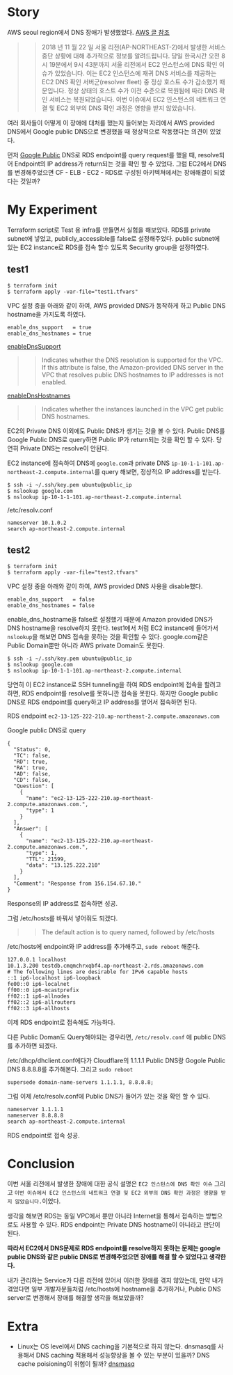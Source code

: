 # Story

AWS seoul region에서 DNS 장애가 발생했었다. [AWS 글 참조](https://aws.amazon.com/ko/message/74876/)

>> 2018 년 11 월 22 일 서울 리전(AP-NORTHEAST-2)에서 발생한 서비스 중단 상황에 대해 추가적으로 정보를 알려드립니다. 당일 한국시간 오전 8시 19분에서 9시 43분까지 서울 리전에서 EC2 인스턴스에 DNS 확인 이슈가 있었습니다. 이는 EC2 인스턴스에 재귀 DNS 서비스를 제공하는 EC2 DNS 확인 서버군(resolver fleet) 중 정상 호스트 수가 감소했기 때문입니다. 정상 상태의 호스트 수가 이전 수준으로 복원됨에 따라 DNS 확인 서비스는 복원되었습니다. 이번 이슈에서 EC2 인스턴스의 네트워크 연결 및 EC2 외부의 DNS 확인 과정은 영향을 받지 않았습니다.


여러 회사들이 어떻게 이 장애에 대처를 했는지 들어보는 자리에서 AWS provided DNS에서 Google public DNS으로 변경했을 때 정상적으로 작동했다는 의견이 있었다.


먼저 [Google Public](https://dns.google.com/) DNS로 RDS endpoint를 query request를 했을 때,
resolve되어 Endpoint의 IP address가 return되는 것을 확인 할 수 있었다. 그럼 EC2에서 DNS를 변경해주었으면 CF - ELB - EC2 - RDS로 구성된 아키텍쳐에서는 장애해결이 되었다는 것일까?

# My Experiment 

Terraform script로 Test 용 infra를 만들면서 실험을 해보았다. 
RDS를 private subnet에 넣었고, publicly_accessible를 false로 설정해주었다.
public subnet에 있는 EC2 instance로 RDS를 접속 할수 있도록 Security group을 설정하였다.

## test1

```
$ terraform init
$ terraform apply -var-file="test1.tfvars"
```

VPC 설정 중을 아래와 같이 하여, AWS provided DNS가 동작하게 하고 Public DNS hostname을 가지도록 하였다. 


```
enable_dns_support   = true
enable_dns_hostnames = true
```
[enableDnsSupport](https://docs.aws.amazon.com/vpc/latest/userguide/vpc-dns.html)

>> Indicates whether the DNS resolution is supported for the VPC. If this attribute is false, the Amazon-provided DNS server in the VPC that resolves public DNS hostnames to IP addresses is not enabled.

[enableDnsHostnames](https://docs.aws.amazon.com/vpc/latest/userguide/vpc-dns.html#vpc-dns-support)

>> Indicates whether the instances launched in the VPC get public DNS hostnames.

EC2의 Private DNS 이외에도 Public DNS가 생기는 것을 볼 수 있다.
Public DNS를 Google Public DNS로 query하면 Public IP가 return되는 것을 확인 할 수 있다.
당연히 Private DNS는 resolve이 안된다.

EC2 instance에 접속하여 DNS에 `google.com`과 private DNS `ip-10-1-1-101.ap-northeast-2.compute.internal`를 query 해보면, 정상적으 IP address를 받는다.
```
$ ssh -i ~/.ssh/key.pem ubuntu@public_ip
$ nslookup google.com
$ nslookup ip-10-1-1-101.ap-northeast-2.compute.internal
```

/etc/resolv.conf 

```
nameserver 10.1.0.2
search ap-northeast-2.compute.internal
```

## test2

```
$ terraform init
$ terraform apply -var-file="test2.tfvars"
```

VPC 설정 중을 아래와 같이 하여, AWS provided DNS 사용을 disable했다. 

```
enable_dns_support   = false
enable_dns_hostnames = false
```



enable_dns_hostname을 false로 설정했기 때문에 Amazon provided DNS가 DNS hostname을 resolve하지 못한다.
test1에서 처럼 EC2 instance에 들어가서 `nslookup`을 해보면 DNS 접속을 못하는 것을 확인할 수 있다. google.com같은 Public Domain뿐만 아니라 AWS private Domain도 못한다.

```
$ ssh -i ~/.ssh/key.pem ubuntu@public_ip
$ nslookup google.com
$ nslookup ip-10-1-1-101.ap-northeast-2.compute.internal
```

당연히 이 EC2 instance로 SSH tunneling을 하여 RDS endpoint에 접속을 할려고 하면,
RDS endpoint를 resolve를 못하니깐 접속을 못한다. 하지만 Google public DNS로 RDS endpoint를 query하고 IP address를 얻어서 접속하면 된다.

RDS endpoint
`ec2-13-125-222-210.ap-northeast-2.compute.amazonaws.com`

Google public DNS로 query

```
{
  "Status": 0,
  "TC": false,
  "RD": true,
  "RA": true,
  "AD": false,
  "CD": false,
  "Question": [
    {
      "name": "ec2-13-125-222-210.ap-northeast-2.compute.amazonaws.com.",
      "type": 1
    }
  ],
  "Answer": [
    {
      "name": "ec2-13-125-222-210.ap-northeast-2.compute.amazonaws.com.",
      "type": 1,
      "TTL": 21599,
      "data": "13.125.222.210"
    }
  ],
  "Comment": "Response from 156.154.67.10."
}

```

Response의 IP address로 접속하면 성공.

그럼 /etc/hosts를 바꿔서 넣어줘도 되겠다.

>> The default action is to query named, followed by /etc/hosts

/etc/hosts에 endpoint와 IP address를 추가해주고, `sudo reboot` 해준다.
```
127.0.0.1 localhost
10.1.3.200 testdb.cmqmchrxqbf4.ap-northeast-2.rds.amazonaws.com
# The following lines are desirable for IPv6 capable hosts
::1 ip6-localhost ip6-loopback
fe00::0 ip6-localnet
ff00::0 ip6-mcastprefix
ff02::1 ip6-allnodes
ff02::2 ip6-allrouters
ff02::3 ip6-allhosts
```

이제 RDS endpoint로 접속해도 가능하다.

다른 Public Doman도 Query해야되는 경우라면, `/etc/resolv.conf` 에 public DNS를 추가하면 되겠다.

/etc/dhcp/dhclient.conf에다가 Cloudflare의 1.1.1.1 Public DNS랑 Gogole Public DNS 8.8.8.8를 추가해본다.
그리고 `sudo reboot`

```
supersede domain-name-servers 1.1.1.1, 8.8.8.8;
```

그럼 이제 /etc/resolv.conf에 Public DNS가 들어가 있는 것을 확인 할 수 있다.

```
nameserver 1.1.1.1
nameserver 8.8.8.8
search ap-northeast-2.compute.internal
```

RDS endpoint로 접속 성공.

# Conclusion

이번 서울 리전에서 발생한 장애에 대한 공식 설명은 `EC2 인스턴스에 DNS 확인 이슈` 그리고 `이번 이슈에서 EC2 인스턴스의 네트워크 연결 및 EC2 외부의 DNS 확인 과정은 영향을 받지 않았습니다.`이었다.

생각을 해보면 RDS는 동일 VPC에서 뿐만 아니라 Internet을 통해서 접속하는 방법으로도 사용할 수 있다. RDS endpoint는 Private DNS hostname이 아니라고 판단이 된다. 

**따라서 EC2에서 DNS문제로 RDS endpoint를 resolve하지 못하는 문제는 google public DNS와 같은 public DNS로 변경해주었으면 장애를 해결 할 수 있었다고 생각한다.**


내가 관리하는 Service가 다른 리전에 있어서 이러한 장애를 겪지 않았는데, 만약 내가 겪었다면 일부 개발자분들처럼 /etc/hosts에 hostname을 추가하거나, Public DNS server로 변경해서 장애를 해결할 생각을 해보았을까?

# Extra

- Linux는 OS level에서 DNS caching을 기본적으로 하지 않는다.
dnsmasq를 사용해서 DNS caching 적용해서 성능향상을 볼 수 있는 부분이 있을까?
DNS cache poisioning이 위험이 될까? [dnsmasq](https://aws.amazon.com/premiumsupport/knowledge-center/dns-resolution-failures-ec2-linux/?nc1=h_ls)